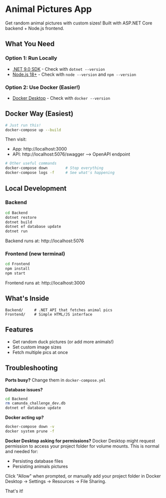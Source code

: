 # Animal Pictures App

Get random animal pictures with custom sizes! Built with ASP.NET Core backend + Node.js frontend.

## What You Need

### Option 1: Run Locally
- [.NET 9.0 SDK](https://dotnet.microsoft.com/download/dotnet/9.0) - Check with `dotnet --version`
- [Node.js 18+](https://nodejs.org/) - Check with `node --version` and `npm --version`

### Option 2: Use Docker (Easier!)
- [Docker Desktop](https://www.docker.com/products/docker-desktop) - Check with `docker --version`

## Docker Way (Easiest)

```bash
# Just run this!
docker-compose up --build
```

Then visit:
- App: http://localhost:3000
- API: http://localhost:5076/swagger --> OpenAPI endpoint

```bash
# Other useful commands
docker-compose down        # Stop everything
docker-compose logs -f     # See what's happening
```

## Local Development

### Backend
```bash
cd Backend
dotnet restore
dotnet build
dotnet ef database update
dotnet run
```
Backend runs at: http://localhost:5076

### Frontend (new terminal)
```bash
cd Frontend
npm install
npm start
```
Frontend runs at: http://localhost:3000

## What's Inside

```
Backend/     # .NET API that fetches animal pics
Frontend/    # Simple HTML/JS interface
```

## Features

- Get random duck pictures (or add more animals!)
- Set custom image sizes
- Fetch multiple pics at once

## Troubleshooting

**Ports busy?** Change them in `docker-compose.yml`

**Database issues?** 
```bash
cd Backend
rm camunda_challenge_dev.db
dotnet ef database update
```

**Docker acting up?**
```bash
docker-compose down -v
docker system prune -f
```

**Docker Desktop asking for permissions?**
Docker Desktop might request permission to access your project folder for volume mounts. This is normal and needed for:
- Persisting database files
- Persisting animals pictures

Click "Allow" when prompted, or manually add your project folder in Docker Desktop → Settings → Resources → File Sharing.

That's it!
